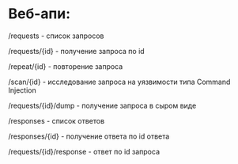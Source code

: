# Веб-апи: 

/requests - список запросов

/requests/{id} - получение запроса по id  

/repeat/{id} - повторение запроса 

/scan/{id} - исследование запроса на  уязвимости типа Command Injection

/requests/{id}/dump - получение запроса в сыром виде

/responses - список ответов

/responses/{id} - получение ответа по id ответа 

/requests/{id}/response - ответ по id запроса